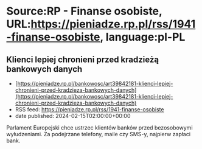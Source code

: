 # Source:RP - Finanse osobiste, URL:https://pieniadze.rp.pl/rss/1941-finanse-osobiste, language:pl-PL

## Klienci lepiej chronieni przed kradzieżą bankowych danych
 - [https://pieniadze.rp.pl/bankowosc/art39842181-klienci-lepiej-chronieni-przed-kradzieza-bankowych-danych](https://pieniadze.rp.pl/bankowosc/art39842181-klienci-lepiej-chronieni-przed-kradzieza-bankowych-danych)
 - RSS feed: https://pieniadze.rp.pl/rss/1941-finanse-osobiste
 - date published: 2024-02-15T02:00:00+00:00

Parlament Europejski chce ustrzec klientów banków przed bezosobowymi wyłudzeniami. Za podejrzane telefony, maile czy SMS-y, najpierw zapłaci bank.

